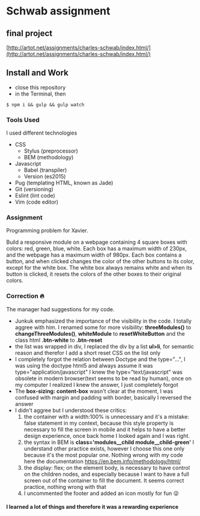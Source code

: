 # Schwab assignment 

## final project
[http://artot.net/assignments/charles-schwab/index.html/](http://artot.net/assignments/charles-schwab/index.html/)

## Install and Work
- close this repository
- in the Terminal, then

`$ npm i && gulp && gulp watch`


### Tools Used
I used different technologies 
  * CSS 
    - Stylus   (preprocessor)
    - BEM      (methodology)
  * Javascript
    - Babel    (transpiler)
    - Version  (es2015)
  * Pug        (templating HTML, known as Jade)
  * Git        (versioning)
  * Eslint     (lint code)
  * Vim        (code editor)

### Assignment

Programming problem for Xavier.

Build a responsive module on a webpage containing 4 square boxes with colors: red, green, blue, white. Each box has a maximum width of 230px, and the webpage has a maximum width of 980px. Each box contains a button, and when clicked changes the color of the other buttons to its color, except for the white box. The white box always remains white and when its button is clicked, it resets the colors of the other boxes to their original colors.

### Correction 🔥
The manager had suggestions for my code.
- Junkuk emphasized the importance of the visibility in the code. I totally aggree with him. 
I renamed some for more visibility: **threeModules()** to **changeThreeModules()**,  **whiteModule** to **resetWhiteButton** and the class html **.btn-white** to **.btn-reset** 
- the list was wrapped in div, I replaced the div by a list **ul>li**, for semantic reason and therefor I add a short reset CSS on the list only
- I completely forgot the relation between Doctype and the type="...", I was using the doctype html5 and always assume it was type="application/javascript" I knew the type="text/javascript" was obsolete in modern browser(text seems to be read by human), once on my computer I realized I knew the answer, I just completely forgot
- The **box-sizing: content-box** wasn't clear at the moment, I was confused with margin and
  padding with border, basically I reversed the answer
- I didn't aggree but I understood these critics:
  1. the container with a width:100% is unnecessary and it's a mistake: 
  false statement in my context, because this style property is necessary to fill the screen in mobile and it
     helps to have a better design experience, once back home I looked again 
and I was right.
  3. the syntax in BEM is **class='modules__child module__child-green'** 
     I understand other practice exists,
      however I choose this one only because it's the most popular one.
      Nothing wrong with my code here the documentation
      https://en.bem.info/methodology/html/
  4. the display: flex; on the element body, is necessary to have control on the
     children nodes, and especially because I want to have a full screen out of
      the container to fill the document. It seems
      correct practice, nothing wrong with that
  5. I uncommented the footer and added an icon mostly for fun 😜

#### I learned a lot of things and therefore it was a rewarding experience
